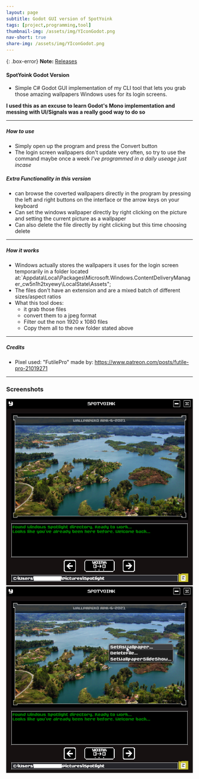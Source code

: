 ```yaml
---
layout: page
subtitle: Godot GUI version of SpotYoink
tags: [project,programming,tool]
thumbnail-img: /assets/img/YIconGodot.png
nav-short: true
share-img: /assets/img/YIconGodot.png
---
```

{: .box-error}
**Note:** [Releases](https://github.com/Hoodstrats/SpotYoinkGD/releases)

#### SpotYoink Godot Version
- Simple C# Godot GUI implementation of my CLI tool that lets you grab those amazing wallpapers Windows uses for its login screens.

**I used this as an excuse to learn Godot's Mono implementation and messing with UI/Signals was a really good way to do so**

---

##### How to use
- Simply open up the program and press the Convert button
- The login screen wallpapers don't update very often, so try to use the command maybe once a week *I've programmed in a daily useage just incase*

##### Extra Functionality in this version
- can browse the coverted wallpapers directly in the program by pressing the left and right buttons on the interface or the arrow keys on your keyboard
- Can set the windows wallpaper directly by right clicking on the picture and setting the current picture as a wallpaper
- Can also delete the file directly by right clicking but this time choosing delete

---

##### How it works
- Windows actually stores the wallpapers it uses for the login screen temporarily in a folder located at:`Appdata\Local\Packages\Microsoft.Windows.ContentDeliveryManager_cw5n1h2txyewy\LocalState\Assets";
- The files don't have an extension and are a mixed batch of different sizes/aspect ratios
- What this tool does:
	-  it grab those files
	-  convert them to a jpeg format
	-  Filter out the non 1920 x 1080 files
	-  Copy them all to the new folder stated above

---

##### Credits
- Pixel used: "FutilePro" made by: https://www.patreon.com/posts/futile-pro-21019271

---

### Screenshots
![Idle](/assets/img/spotyoinkgd/regular.png)
![Rigtclicked](/assets/img/spotyoinkgd/rightclicked.png)